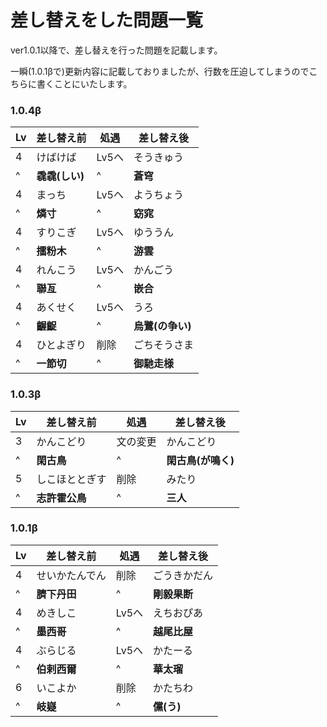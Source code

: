 # 差し替えをした問題一覧
ver1.0.1以降で、差し替えを行った問題を記載します。

一瞬(1.0.1βで)更新内容に記載しておりましたが、行数を圧迫してしまうのでこちらに書くことにいたします。


### 1.0.4β

|Lv|差し替え前|処遇|差し替え後|
|---|---|---|---|
|4|けばけば|Lv5へ|そうきゅう|
|^|**毳毳(しい)**|^|**蒼穹**|
|4|まっち|Lv5へ|ようちょう|
|^|**燐寸**|^|**窈窕**|
|4|すりこぎ|Lv5へ|ゆううん|
|^|**擂粉木**|^|**游雲**|
|4|れんこう|Lv5へ|かんごう|
|^|**聯亙**|^|**嵌合**|
|4|あくせく|Lv5へ|うろ|
|^|**齷齪**|^|**烏鷺(の争い)**|
|4|ひとよぎり|削除|ごちそうさま|
|^|**一節切**|^|**御馳走様**|


### 1.0.3β

|Lv|差し替え前|処遇|差し替え後|
|---|---|---|---|
|3|かんこどり|文の変更|かんこどり|
|^|**閑古鳥**|^|**閑古鳥(が鳴く)**|
|5|しこほととぎす|削除|みたり|
|^|**志許霍公鳥**|^|**三人**|

### 1.0.1β

|Lv|差し替え前|処遇|差し替え後|
|---|---|---|---|
|4|せいかたんでん|削除|ごうきかだん|
|^|**臍下丹田**|^|**剛毅果断**|
|4|めきしこ|Lv5へ|えちおぴあ|
|^|**墨西哥**|^|**越尾比屋**|
|4|ぶらじる|Lv5へ|かたーる|
|^|**伯剌西爾**|^|**華太瑠**|
|6|いこよか|削除|かたちわ|
|^|**岐嶷**|^|**儻(う)**|
